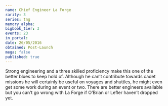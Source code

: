 ```yaml
---
name: Chief Engineer La Forge
rarity: 3
series: tng
memory_alpha:
bigbook_tier: 3
events: 23
in_portal:
date: 26/05/2016
obtained: Post-Launch
mega: false
published: true
---
```


Strong engineering and a three skilled proficiency make this one of the better blues to keep hold of. Although he can’t contribute towards cadet missions he will certainly be useful on voyages and shuttles, he might even get some work during an event or two. There are better engineers available but you can’t go wrong with La Forge if O’Brian or Lefler haven’t dropped yet.
